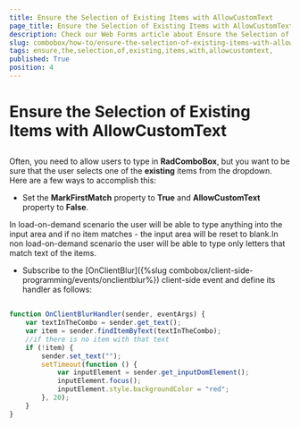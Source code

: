 ```yaml
---
title: Ensure the Selection of Existing Items with AllowCustomText 
page_title: Ensure the Selection of Existing Items with AllowCustomText - RadComboBox
description: Check our Web Forms article about Ensure the Selection of Existing Items with AllowCustomText.
slug: combobox/how-to/ensure-the-selection-of-existing-items-with-allowcustomtext-
tags: ensure,the,selection,of,existing,items,with,allowcustomtext,
published: True
position: 4
---
```


# Ensure the Selection of Existing Items with AllowCustomText 



## 

Often, you need to allow users to type in **RadComboBox**, but you want to be sure that the user selects one of the **existing** items from the dropdown. Here are a few ways to accomplish this:

* Set the **MarkFirstMatch** property to **True** and **AllowCustomText** property to **False**.

In load-on-demand scenario the user will be able to type anything into the input area and if no item matches - the input area will be reset to blank.In non load-on-demand scenario the user will be able to type only letters that match text of the items.

* Subscribe to the [OnClientBlur]({%slug combobox/client-side-programming/events/onclientblur%}) client-side event and define its handler as follows:

````JavaScript
		
function OnClientBlurHandler(sender, eventArgs) {
	var textInTheCombo = sender.get_text();
	var item = sender.findItemByText(textInTheCombo);
	//if there is no item with that text
	if (!item) {
		sender.set_text("");
		setTimeout(function () {
			var inputElement = sender.get_inputDomElement();
			inputElement.focus();
			inputElement.style.backgroundColor = "red";
		}, 20);
	}
}
				
````



